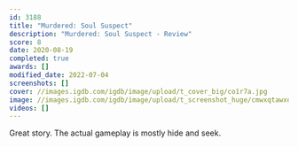 ```yaml
---
id: 3188
title: "Murdered: Soul Suspect"
description: "Murdered: Soul Suspect - Review"
score: 8
date: 2020-08-19
completed: true
awards: []
modified_date: 2022-07-04
screenshots: []
cover: //images.igdb.com/igdb/image/upload/t_cover_big/co1r7a.jpg
image: //images.igdb.com/igdb/image/upload/t_screenshot_huge/cmwxqtawxope2ainripy.jpg
videos: []
---
```

Great story. The actual gameplay is mostly hide and seek.